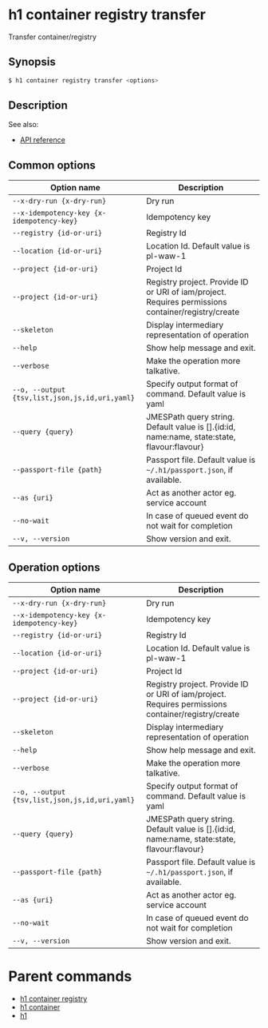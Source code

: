 
# h1 container registry transfer

Transfer container/registry

## Synopsis

```bash
$ h1 container registry transfer <options>
```

## Description

See also:

* [API reference](https://api.hyperone.com/v2/docs#operation/container_project_registry_transfer)

## Common options

| Option name                                        | Description                                                                                        |
| -------------------------------------------------- | -------------------------------------------------------------------------------------------------- |
| ```--x-dry-run {x-dry-run}```                      | Dry run                                                                                            |
| ```--x-idempotency-key {x-idempotency-key}```      | Idempotency key                                                                                    |
| ```--registry {id-or-uri}```                       | Registry Id                                                                                        |
| ```--location {id-or-uri}```                       | Location Id. Default value is pl-waw-1                                                             |
| ```--project {id-or-uri}```                        | Project Id                                                                                         |
| ```--project {id-or-uri}```                        | Registry project. Provide ID or URI of iam/project. Requires permissions container/registry/create |
| ```--skeleton```                                   | Display intermediary representation of operation                                                   |
| ```--help```                                       | Show help message and exit.                                                                        |
| ```--verbose```                                    | Make the operation more talkative.                                                                 |
| ```--o, --output {tsv,list,json,js,id,uri,yaml}``` | Specify output format of command. Default value is yaml                                            |
| ```--query {query}```                              | JMESPath query string. Default value is [].\{id:id, name:name, state:state, flavour:flavour\}      |
| ```--passport-file {path}```                       | Passport file. Default value is ```~/.h1/passport.json```, if available.                           |
| ```--as {uri}```                                   | Act as another actor eg. service account                                                           |
| ```--no-wait```                                    | In case of queued event do not wait for completion                                                 |
| ```--v, --version```                               | Show version and exit.                                                                             |

## Operation options

| Option name                                        | Description                                                                                        |
| -------------------------------------------------- | -------------------------------------------------------------------------------------------------- |
| ```--x-dry-run {x-dry-run}```                      | Dry run                                                                                            |
| ```--x-idempotency-key {x-idempotency-key}```      | Idempotency key                                                                                    |
| ```--registry {id-or-uri}```                       | Registry Id                                                                                        |
| ```--location {id-or-uri}```                       | Location Id. Default value is pl-waw-1                                                             |
| ```--project {id-or-uri}```                        | Project Id                                                                                         |
| ```--project {id-or-uri}```                        | Registry project. Provide ID or URI of iam/project. Requires permissions container/registry/create |
| ```--skeleton```                                   | Display intermediary representation of operation                                                   |
| ```--help```                                       | Show help message and exit.                                                                        |
| ```--verbose```                                    | Make the operation more talkative.                                                                 |
| ```--o, --output {tsv,list,json,js,id,uri,yaml}``` | Specify output format of command. Default value is yaml                                            |
| ```--query {query}```                              | JMESPath query string. Default value is [].\{id:id, name:name, state:state, flavour:flavour\}      |
| ```--passport-file {path}```                       | Passport file. Default value is ```~/.h1/passport.json```, if available.                           |
| ```--as {uri}```                                   | Act as another actor eg. service account                                                           |
| ```--no-wait```                                    | In case of queued event do not wait for completion                                                 |
| ```--v, --version```                               | Show version and exit.                                                                             |

# Parent commands

* [h1 container registry](./../README.md)
* [h1 container](./../../README.md)
* [h1](./../../../README.md)
